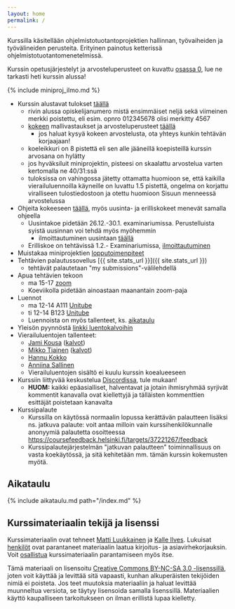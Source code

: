 ```yaml
---
layout: home
permalink: /
---
```


Kurssilla käsitellään ohjelmistotuotantoprojektien hallinnan, työvaiheiden ja työvälineiden perusteita. Erityinen
painotus ketterissä ohjelmistotuotantomenetelmissä.

Kurssin opetusjärjestelyt ja arvosteluperusteet on kuvattu [osassa 0](/osa0), lue ne tarkasti heti kurssin alussa!

{% include miniproj_ilmo.md %}

- Kurssin alustavat tulokset [täällä](/tulos.pdf)
  - rivin alussa opiskelijanumero mistä ensimmäiset neljä sekä viimeinen merkki poistettu, eli esim. opnro 012345678 olisi merkitty 4567
  - [kokeen](https://moodle.helsinki.fi/course/view.php?id=55570) mallivastaukset ja arvosteluperusteet [täällä](/koe2022)
    - jos haluat kysyä kokeen arvostelusta, ota yhteys kunkin tehtävän korjaajaan!
  - koeleikkuri on 8 pistettä eli sen alle jääneillä koepisteillä kurssin arvosana on hylätty
  - jos hyväksiluit miniprojektin, pisteesi on skaalattu arvostelua varten kertomalla ne 40/31:ssä
  - tuloksissa on vahingossa jätetty ottamatta huomioon se, että kaikilla vierailuluennoilla käyneille on luvattu 1.5 pistettä, ongelma on korjattu viralliseen tulostiedostoon ja otettu huomioon Sisuun menneessä arvostelussa
- Ohjeita kokeeseen [täällä](/ohje_kokeeseen), myös uusinta- ja erilliskokeet menevät samalla ohjeella
  - Uusintakoe pidetään 26.12.-30.1. examinariumissa. Perustelluista syistä uusinnan voi tehdä myös myöhemmin
    - ilmoittautuminen uusintaan [täällä](https://examinarium.helsinki.fi/enroll/exam/68512?code=TKT20006_hy-opt-cur-2223-cf7ab8df-fa0c-482e-9584-388e0429f5cb)
  - Erilliskoe on tehtävissä 1.2.- Examinariumissa, [ilmoittautuminen](https://examinarium.helsinki.fi/enroll/exam/70214?code=TKT20006_otm-6333687a-b301-4e6d-be4e-8f5dcc38eb95)
- Muistakaa miniprojektien [lopputoimenpiteet](/miniprojektin_arvosteluperusteet/#lopputoimenpiteet)
- Tehtävien palautussovellus [{{ site.stats_url }}]({{ site.stats_url }})
  - tehtävät palautetaan "my submissions"-välilehdellä
- Apua tehtävien tekoon
  - ma 15-17 [zoom](https://helsinki.zoom.us/j/66434455403?pwd=UWQ2NnZUZHF0Z1RyanFjTFRMU0I5dz09)
  - Koeviikolla pidetään ainoastaan maanantain zoom-paja
- Luennot
  - ma 12-14 A111 [Unitube](https://video.helsinki.fi/unitube/live-stream.html?room=l9)
  - ti 12-14 B123 [Unitube](https://video.helsinki.fi/unitube/live-stream.html?room=l10)
  - Luennoista on myös tallenteet, ks. [aikataulu](/#aikataulu)
- Yleisön pyynnöstä [linkki luentokalvoihin](https://github.com/ohjelmistotuotanto-hy/slides-22)
- Vierailuluentojen tallenteet:
  - [Jami Kousa](https://youtu.be/nVs0Ker3cPk) ([kalvot](/vierailuluennot/jami.pdf))
  - [Mikko Tiainen](https://youtu.be/77-d-LbT2FI) ([kalvot](/vierailuluennot/mikko.pdf))
  - [Hannu Kokko](https://youtu.be/gKCKFs2zUu4)
  - [Anniina Sallinen](https://youtu.be/WWy-G353UEo)
  - Vierailuluentojen sisältö ei kuulu kurssin koealueeseen
- Kurssiin liittyvää keskustelua [Discordissa](https://study.cs.helsinki.fi/discord/join/ohtu), tule mukaan!
  - **HUOM:** kaikki epäasialliset, halventavat ja jotain ihmisryhmää syrjivät kommentit kanavalla ovat kiellettyjä ja tälläisten kommenttien esittäjät poistetaan kanavalta
- Kurssipalaute
  - Kurssilla on käytössä normaalin lopussa kerättävän palautteen lisäksi ns. jatkuva palaute: voit antaa milloin vain kurssihenkilökunnalle anonyymiä palautetta osoitteessa <https://coursefeedback.helsinki.fi/targets/37221267/feedback>
  - Kurssipalautejärjestelmän "jatkuvan palautteen" toiminnallisuus on vasta koekäytössä, ja sitä kehitetään mm. tämän kurssin kokemusten myötä.

## Aikataulu

{% include aikataulu.md path="/index.md" %}

## Kurssimateriaalin tekijä ja lisenssi

Kurssimateriaalin ovat tehneet <a href="https://github.com/mluukkai">Matti Luukkainen</a> ja <a href="https://github.com/Kaltsoon">Kalle Ilves</a>. Lukuisat <a href="https://github.com/ohjelmistotuotanto-hy/ohjelmistotuotanto-hy.github.io/graphs/contributors">henkilöt</a> ovat parantaneet materiaalin laatua kirjoitus- ja asiavirhekorjauksin. Voit <a href="/osa0#typoja-materiaalissa">osallistua</a> kurssimateriaalin parantamiseen myös itse.

Tämä materiaali on lisensoitu <a rel="license" href="http://creativecommons.org/licenses/by-nc-sa/3.0/">Creative Commons BY-NC-SA 3.0 -lisenssillä</a>, joten voit käyttää ja levittää sitä vapaasti, kunhan alkuperäisten tekijöiden nimiä ei poisteta. Jos teet muutoksia materiaaliin ja haluat levittää muunneltua versiota, se täytyy lisensoida samalla lisenssillä. Materiaalien käyttö kaupalliseen tarkoitukseen on ilman erillistä lupaa kielletty.
